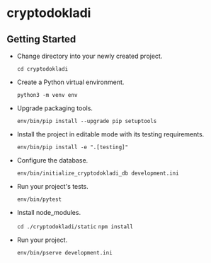 # cryptodokladi

## Getting Started

- Change directory into your newly created project.

    `cd cryptodokladi`

- Create a Python virtual environment.

    `python3 -m venv env`

- Upgrade packaging tools.

    `env/bin/pip install --upgrade pip setuptools`

- Install the project in editable mode with its testing requirements.

    `env/bin/pip install -e ".[testing]"`

- Configure the database.

    `env/bin/initialize_cryptodokladi_db development.ini`

- Run your project's tests.

    `env/bin/pytest`

- Install node_modules.

    `cd ./cryptodokladi/static`
    `npm install`

- Run your project.

    `env/bin/pserve development.ini`

